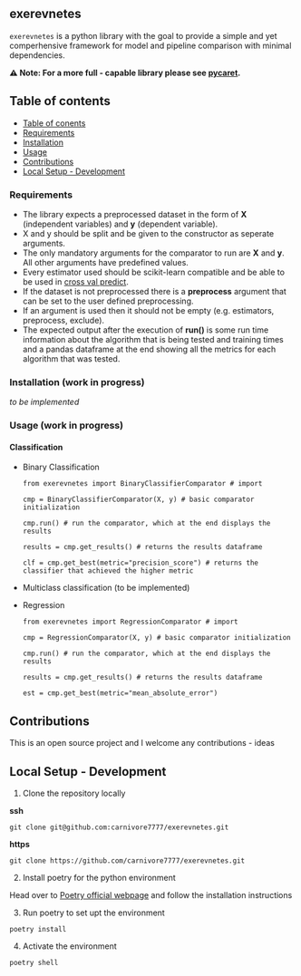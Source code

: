 ## exerevnetes

`exerevnetes` is a python library with the goal to provide a simple and yet comperhensive framework for model and pipeline comparison with minimal dependencies.

**⚠️ Note: For a more full - capable library please see <a href=https://pycaret.org/>pycaret</a>.**

## Table of contents

- [Table of conents](#table-of-contents)
- [Requirements](#requirements)
- [Installation](#installation-work-in-progress)
- [Usage](#usage-work-in-progress)
- [Contributions](#contributions)
- [Local Setup - Development](#local-setup---development)

### Requirements

- The library expects a preprocessed dataset in the form of <b>X</b> (independent variables) and <b>y</b> (dependent variable).
- X and y should be split and be given to the constructor as seperate arguments.
- The only mandatory arguments for the comparator to run are <b>Χ</b> and <b>y</b>. All other arguments have predefined values.
- Every estimator used should be scikit-learn compatible and be able to be used in [cross val predict](https://scikit-learn.org/stable/modules/generated/sklearn.model_selection.cross_val_predict.html).
- If the dataset is not preprocessed there is a <b>preprocess</b> argument that can be set to the user defined preprocessing.
- If an argument is used then it should not be empty (e.g. estimators, preprocess, exclude).
- The expected output after the execution of <b>run()</b> is some run time information about the algorithm that is being tested and training times and a pandas dataframe at the end showing all the metrics for each algorithm that was tested.

### Installation (work in progress)

<i>to be implemented</i>

### Usage (work in progress)
<h4>Classification</h4>
<ul>
    <li>Binary Classification</li>
   
    from exerevnetes import BinaryClassifierComparator # import

    cmp = BinaryClassifierComparator(X, y) # basic comparator initialization

    cmp.run() # run the comparator, which at the end displays the results

    results = cmp.get_results() # returns the results dataframe

    clf = cmp.get_best(metric="precision_score") # returns the classifier that achieved the higher metric
</ul>
<ul>
    <li>Multiclass classification (to be implemented)</li>
</ul>
<ul>
    <li>Regression</li>
    
    from exerevnetes import RegressionComparator # import

    cmp = RegressionComparator(X, y) # basic comparator initialization

    cmp.run() # run the comparator, which at the end displays the results

    results = cmp.get_results() # returns the results dataframe

    est = cmp.get_best(metric="mean_absolute_error")
</ul>

## Contributions

This is an open source project and I welcome any contributions - ideas

## Local Setup - Development

1. Clone the repository locally

<b>ssh</b>
```
git clone git@github.com:carnivore7777/exerevnetes.git
```
<b>https</b>
```
git clone https://github.com/carnivore7777/exerevnetes.git
```
2. Install poetry for the python environment

Head over to [Poetry official webpage](https://python-poetry.org/docs/) and follow the installation instructions

3. Run poetry to set upt the environment
```
poetry install
```
4. Activate the environment
```
poetry shell
```